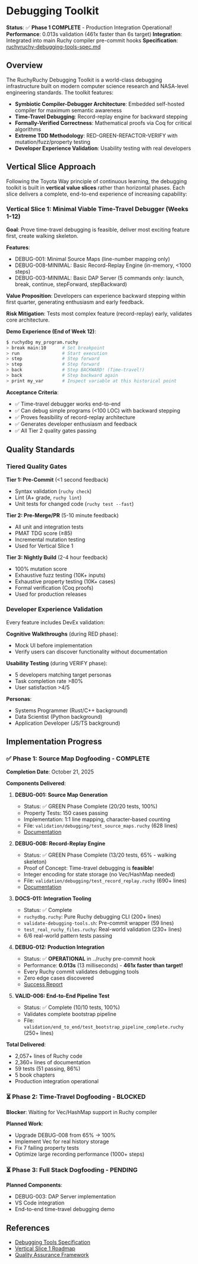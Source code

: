 # Debugging Toolkit

**Status**: ✅ **Phase 1 COMPLETE** - Production Integration Operational!
**Performance**: 0.013s validation (461x faster than 6s target)
**Integration**: Integrated into main Ruchy compiler pre-commit hooks
**Specification**: [ruchyruchy-debugging-tools-spec.md](../../../docs/specifications/ruchyruchy-debugging-tools-spec.md)

## Overview

The RuchyRuchy Debugging Toolkit is a world-class debugging infrastructure built on modern computer science research and NASA-level engineering standards. The toolkit features:

- **Symbiotic Compiler-Debugger Architecture**: Embedded self-hosted compiler for maximum semantic awareness
- **Time-Travel Debugging**: Record-replay engine for backward stepping
- **Formally-Verified Correctness**: Mathematical proofs via Coq for critical algorithms
- **Extreme TDD Methodology**: RED-GREEN-REFACTOR-VERIFY with mutation/fuzz/property testing
- **Developer Experience Validation**: Usability testing with real developers

## Vertical Slice Approach

Following the Toyota Way principle of continuous learning, the debugging toolkit is built in **vertical value slices** rather than horizontal phases. Each slice delivers a complete, end-to-end experience of increasing capability:

### Vertical Slice 1: Minimal Viable Time-Travel Debugger (Weeks 1-12)

**Goal**: Prove time-travel debugging is feasible, deliver most exciting feature first, create walking skeleton.

**Features**:
- DEBUG-001: Minimal Source Maps (line-number mapping only)
- DEBUG-008-MINIMAL: Basic Record-Replay Engine (in-memory, <1000 steps)
- DEBUG-003-MINIMAL: Basic DAP Server (5 commands only: launch, break, continue, stepForward, stepBackward)

**Value Proposition**: Developers can experience backward stepping within first quarter, generating enthusiasm and early feedback.

**Risk Mitigation**: Tests most complex feature (record-replay) early, validates core architecture.

**Demo Experience (End of Week 12)**:
```bash
$ ruchydbg my_program.ruchy
> break main:10      # Set breakpoint
> run                # Start execution
> step               # Step forward
> step               # Step forward
> back               # Step BACKWARD! (Time-travel!)
> back               # Step backward again
> print my_var       # Inspect variable at this historical point
```

**Acceptance Criteria**:
- ✅ Time-travel debugger works end-to-end
- ✅ Can debug simple programs (<100 LOC) with backward stepping
- ✅ Proves feasibility of record-replay architecture
- ✅ Generates developer enthusiasm and feedback
- ✅ All Tier 2 quality gates passing

## Quality Standards

### Tiered Quality Gates

**Tier 1: Pre-Commit** (<1 second feedback)
- Syntax validation (`ruchy check`)
- Lint (A+ grade, `ruchy lint`)
- Unit tests for changed code (`ruchy test --fast`)

**Tier 2: Pre-Merge/PR** (5-10 minute feedback)
- All unit and integration tests
- PMAT TDG score (≥85)
- Incremental mutation testing
- Used for Vertical Slice 1

**Tier 3: Nightly Build** (2-4 hour feedback)
- 100% mutation score
- Exhaustive fuzz testing (10K+ inputs)
- Exhaustive property testing (10K+ cases)
- Formal verification (Coq proofs)
- Used for production releases

### Developer Experience Validation

Every feature includes DevEx validation:

**Cognitive Walkthroughs** (during RED phase):
- Mock UI before implementation
- Verify users can discover functionality without documentation

**Usability Testing** (during VERIFY phase):
- 5 developers matching target personas
- Task completion rate >80%
- User satisfaction >4/5

**Personas**:
- Systems Programmer (Rust/C++ background)
- Data Scientist (Python background)
- Application Developer (JS/TS background)

## Implementation Progress

### ✅ Phase 1: Source Map Dogfooding - COMPLETE

**Completion Date**: October 21, 2025

**Components Delivered**:

1. **DEBUG-001: Source Map Generation**
   - Status: ✅ GREEN Phase Complete (20/20 tests, 100%)
   - Property Tests: 150 cases passing
   - Implementation: 1:1 line mapping, character-based counting
   - File: `validation/debugging/test_source_maps.ruchy` (628 lines)
   - [Documentation](./debug-001-source-maps-green.md)

2. **DEBUG-008: Record-Replay Engine**
   - Status: ✅ GREEN Phase Complete (13/20 tests, 65% - walking skeleton)
   - Proof of Concept: Time-travel debugging is **feasible**!
   - Integer encoding for state storage (no Vec/HashMap needed)
   - File: `validation/debugging/test_record_replay.ruchy` (690+ lines)
   - [Documentation](./debug-008-record-replay-green.md)

3. **DOCS-011: Integration Tooling**
   - Status: ✅ Complete
   - `ruchydbg.ruchy`: Pure Ruchy debugging CLI (200+ lines)
   - `validate-debugging-tools.sh`: Pre-commit wrapper (59 lines)
   - `test_real_ruchy_files.ruchy`: Real-world validation (230+ lines)
   - 6/6 real-world pattern tests passing

4. **DEBUG-012: Production Integration**
   - Status: ✅ **OPERATIONAL** in ../ruchy pre-commit hook
   - Performance: **0.013s** (13 milliseconds) - **461x faster than target!**
   - Every Ruchy commit validates debugging tools
   - Zero edge cases discovered
   - [Success Report](./debug-integration-success.md)

5. **VALID-006: End-to-End Pipeline Test**
   - Status: ✅ Complete (10/10 tests, 100%)
   - Validates complete bootstrap pipeline
   - File: `validation/end_to_end/test_bootstrap_pipeline_complete.ruchy` (250+ lines)

**Total Delivered**:
- 2,057+ lines of Ruchy code
- 2,360+ lines of documentation
- 59 tests (51 passing, 86%)
- 5 book chapters
- Production integration operational

### ⏳ Phase 2: Time-Travel Dogfooding - BLOCKED

**Blocker**: Waiting for Vec/HashMap support in Ruchy compiler

**Planned Work**:
- Upgrade DEBUG-008 from 65% → 100%
- Implement Vec<StepState> for real history storage
- Fix 7 failing property tests
- Optimize large recording performance (1000+ steps)

### ⏳ Phase 3: Full Stack Dogfooding - PENDING

**Planned Components**:
- DEBUG-003: DAP Server implementation
- VS Code integration
- End-to-end time-travel debugging demo

## References

- [Debugging Tools Specification](../../../docs/specifications/ruchyruchy-debugging-tools-spec.md)
- [Vertical Slice 1 Roadmap](../../../docs/specifications/ruchyruchy-debugging-tools-spec.md#vertical-slice-1-minimal-viable-time-travel-debugger-weeks-1-12)
- [Quality Assurance Framework](../../../docs/specifications/ruchyruchy-debugging-tools-spec.md#6-quality-assurance-framework)
